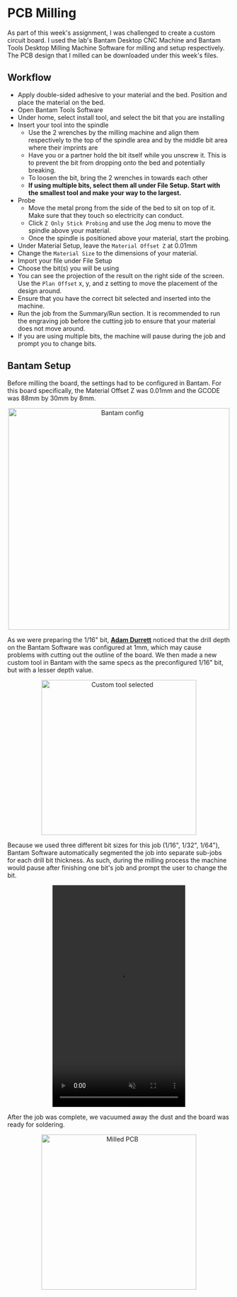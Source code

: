 # PCB Milling

As part of this week's assignment, I was challenged to create a custom circuit board. I used the lab's Bantam Desktop CNC Machine and Bantam Tools Desktop Milling Machine Software for milling and setup respectively. The PCB design that I milled can be downloaded under this week's files.

## Workflow

 - Apply double-sided adhesive to your material and the bed. Position and place the material on the bed.
 - Open Bantam Tools Software
 - Under home, select install tool, and select the bit that you are installing
 - Insert your tool into the spindle
     - Use the 2 wrenches by the milling machine and align them respectively to the top of the spindle area and by the middle bit area where their imprints are
     - Have you or a partner hold the bit itself while you unscrew it. This is to prevent the bit from dropping onto the bed and potentially breaking.
     - To loosen the bit, bring the 2 wrenches in towards each other
     - **If using multiple bits, select them all under File Setup. Start with the smallest tool and make your way to the largest.**
 - Probe
     - Move the metal prong from the side of the bed to sit on top of it. Make sure that they touch so electricity can conduct.
     - Click ```Z Only Stick Probing``` and use the Jog menu to move the spindle above your material. 
     - Once the spindle is positioned above your material, start the probing.
 - Under Material Setup, leave the ```Material Offset Z``` at 0.01mm
 - Change the ```Material Size``` to the dimensions of your material.
 - Import your file under File Setup
 - Choose the bit(s) you will be using
 - You can see the projection of the result on the right side of the screen. Use the ```Plan Offset``` x, y, and z setting to move the placement of the design around.
 - Ensure that you have the correct bit selected and inserted into the machine.
 - Run the job from the Summary/Run section. It is recommended to run the engraving job before the cutting job to ensure that your material does not move around.
 - If you are using multiple bits, the machine will pause during the job and prompt you to change bits.

## Bantam Setup

Before milling the board, the settings had to be configured in Bantam. For this board specifically, the Material Offset Z was 0.01mm and the GCODE was 88mm by 30mm by 8mm. 

<center>
<img src="../../../pics/week4/settingUpBantam.jpg" alt="Bantam config" width="500"/>
</center>

As we were preparing the 1/16" bit, <a href="https://fabacademy.org/2023/labs/charlotte/students/adam-durrett/">**Adam Durrett**</a> noticed that the drill depth on the Bantam Software was configured at 1mm, which may cause problems with cutting out the outline of the board. We then made a new custom tool in Bantam with the same specs as the preconfigured 1/16" bit, but with a lesser depth value.

<center>
<img src="../../../pics/week4/depthChange.jpg" alt="Custom tool selected" width="350"/>
</center>

Because we used three different bit sizes for this job (1/16", 1/32", 1/64"), Bantam Software automatically segmented the job into separate sub-jobs for each drill bit thickness. As such, during the milling process the machine would pause after finishing one bit's job and prompt the user to change the bit.

<center>
<video muted width="300" height="500" controls><source src="../../../pics/week4/milling.mp4" type="video/mp4" /></video>
</center>

After the job was complete, we vacuumed away the dust and the board was ready for soldering.

<center>
<img src="../../../pics/week4/board.jpg" alt="Milled PCB" width="350"/>
</center>